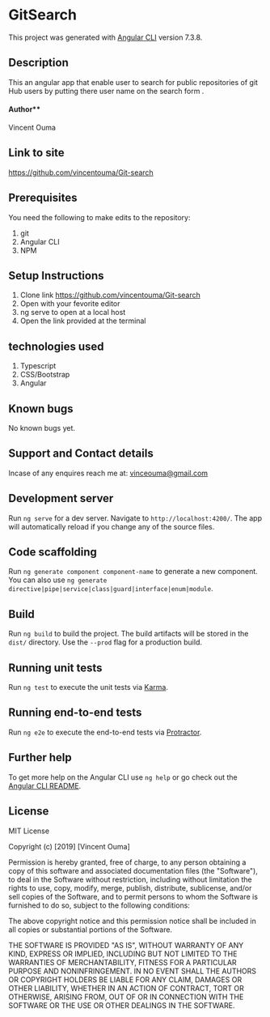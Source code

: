 # GitSearch

This project was generated with [Angular CLI](https://github.com/angular/angular-cli) version 7.3.8.

## Description
This an angular app that enable user to search for public repositories of git Hub users by  putting  there user name on the search  form .
#### Author**
Vincent Ouma

## Link to site
https://github.com/vincentouma/Git-search

 ## Prerequisites
  You need the following to make edits to the repository:
  1. git
  2. Angular CLI
  3. NPM
  
## Setup Instructions
  1. Clone link https://github.com/vincentouma/Git-search
  2. Open with your fevorite editor
  3. ng serve to open at a local host
  4. Open the link provided at the terminal
  
  
  ## technologies used
1. Typescript
2. CSS/Bootstrap
3. Angular


## Known bugs
No known bugs yet.

## Support and Contact details
Incase of any enquires reach me at:
vinceouma@gmail.com

## Development server

Run `ng serve` for a dev server. Navigate to `http://localhost:4200/`. The app will automatically reload if you change any of the source files.

## Code scaffolding

Run `ng generate component component-name` to generate a new component. You can also use `ng generate directive|pipe|service|class|guard|interface|enum|module`.

## Build

Run `ng build` to build the project. The build artifacts will be stored in the `dist/` directory. Use the `--prod` flag for a production build.

## Running unit tests

Run `ng test` to execute the unit tests via [Karma](https://karma-runner.github.io).

## Running end-to-end tests

Run `ng e2e` to execute the end-to-end tests via [Protractor](http://www.protractortest.org/).

## Further help

To get more help on the Angular CLI use `ng help` or go check out the [Angular CLI README](https://github.com/angular/angular-cli/blob/master/README.md).

## License
MIT License

Copyright (c) [2019] [Vincent Ouma]

Permission is hereby granted, free of charge, to any person obtaining a copy
of this software and associated documentation files (the "Software"), to deal
in the Software without restriction, including without limitation the rights
to use, copy, modify, merge, publish, distribute, sublicense, and/or sell
copies of the Software, and to permit persons to whom the Software is
furnished to do so, subject to the following conditions:

The above copyright notice and this permission notice shall be included in all
copies or substantial portions of the Software.

THE SOFTWARE IS PROVIDED "AS IS", WITHOUT WARRANTY OF ANY KIND, EXPRESS OR
IMPLIED, INCLUDING BUT NOT LIMITED TO THE WARRANTIES OF MERCHANTABILITY,
FITNESS FOR A PARTICULAR PURPOSE AND NONINFRINGEMENT. IN NO EVENT SHALL THE
AUTHORS OR COPYRIGHT HOLDERS BE LIABLE FOR ANY CLAIM, DAMAGES OR OTHER
LIABILITY, WHETHER IN AN ACTION OF CONTRACT, TORT OR OTHERWISE, ARISING FROM,
OUT OF OR IN CONNECTION WITH THE SOFTWARE OR THE USE OR OTHER DEALINGS IN THE
SOFTWARE.
